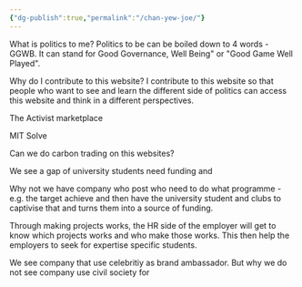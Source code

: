 ```yaml
---
{"dg-publish":true,"permalink":"/chan-yew-joe/"}
---
```


What is politics to me? 
Politics to be can be boiled down to 4 words - GGWB. It can stand for Good Governance, Well Being" or "Good Game Well Played". 

Why do I contribute to this website? 
I contribute to this website so that people who want to see and learn the different side of politics can access this website and think in a different perspectives. 

The Activist marketplace

MIT Solve

Can we do carbon trading on this websites? 

We see a gap of university students need funding and

Why not we have company who post who need to do what programme - e.g. the target achieve and then have the university student and clubs to captivise that and turns them into a source of funding. 

Through making projects works, the HR side of the employer will get to know which projects works and who make those works. This then help the employers to seek for expertise specific students. 

We see company that use celebritiy as brand ambassador. But why we do not see company use civil society for 